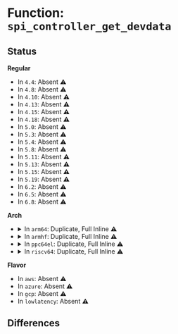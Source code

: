 # Function: <code>spi_controller_get_devdata</code>

## Status
<b>Regular</b>
<ul>
<li>
In <code>4.4</code>: Absent ⚠️
</li>
<li>
In <code>4.8</code>: Absent ⚠️
</li>
<li>
In <code>4.10</code>: Absent ⚠️
</li>
<li>
In <code>4.13</code>: Absent ⚠️
</li>
<li>
In <code>4.15</code>: Absent ⚠️
</li>
<li>
In <code>4.18</code>: Absent ⚠️
</li>
<li>
In <code>5.0</code>: Absent ⚠️
</li>
<li>
In <code>5.3</code>: Absent ⚠️
</li>
<li>
In <code>5.4</code>: Absent ⚠️
</li>
<li>
In <code>5.8</code>: Absent ⚠️
</li>
<li>
In <code>5.11</code>: Absent ⚠️
</li>
<li>
In <code>5.13</code>: Absent ⚠️
</li>
<li>
In <code>5.15</code>: Absent ⚠️
</li>
<li>
In <code>5.19</code>: Absent ⚠️
</li>
<li>
In <code>6.2</code>: Absent ⚠️
</li>
<li>
In <code>6.5</code>: Absent ⚠️
</li>
<li>
In <code>6.8</code>: Absent ⚠️
</li>
</ul>
<b>Arch</b>
<ul>
<li>
<details>
<summary>In <code>arm64</code>: Duplicate, Full Inline ⚠️</summary>

**Collision:** Static Duplication

**Inline:** Full

**Transformation:** False

**Instances:**

```
In drivers/spi/spi-fsl-lib.c (ffff8000109cb6b4)
Location: include/linux/spi/spi.h:612
Inline: True
Inline callers:
  - drivers/spi/spi-fsl-lib.c:mpc8xxx_spi_probe
```
```
In drivers/spi/spi-fsl-spi.c (ffff8000109cbc28)
Location: include/linux/spi/spi.h:612
Inline: True
Inline callers:
  - drivers/spi/spi-fsl-spi.c:of_fsl_spi_probe
  - drivers/spi/spi-fsl-spi.c:of_fsl_spi_probe
  - drivers/spi/spi-fsl-spi.c:fsl_spi_grlib_cs_control
  - drivers/spi/spi-fsl-spi.c:fsl_spi_setup
  - drivers/spi/spi-fsl-spi.c:fsl_spi_do_one_msg
  - drivers/spi/spi-fsl-spi.c:fsl_spi_do_one_msg
  - drivers/spi/spi-fsl-spi.c:fsl_spi_setup_transfer
  - drivers/spi/spi-fsl-spi.c:fsl_spi_chipselect
```
```
In drivers/spi/spi-omap2-mcspi.c (ffff8000109cca44)
Location: include/linux/spi/spi.h:612
Inline: True
Inline callers:
  - drivers/spi/spi-omap2-mcspi.c:omap2_mcspi_resume
  - drivers/spi/spi-omap2-mcspi.c:omap2_mcspi_suspend
  - drivers/spi/spi-omap2-mcspi.c:omap2_mcspi_remove
  - drivers/spi/spi-omap2-mcspi.c:omap2_mcspi_probe
  - drivers/spi/spi-omap2-mcspi.c:omap2_mcspi_probe
  - drivers/spi/spi-omap2-mcspi.c:omap2_mcspi_probe
  - drivers/spi/spi-omap2-mcspi.c:omap_mcspi_runtime_resume
  - drivers/spi/spi-omap2-mcspi.c:omap2_mcspi_can_dma
  - drivers/spi/spi-omap2-mcspi.c:omap2_mcspi_prepare_message
  - drivers/spi/spi-omap2-mcspi.c:omap2_mcspi_transfer_one
  - drivers/spi/spi-omap2-mcspi.c:omap2_mcspi_transfer_one
  - drivers/spi/spi-omap2-mcspi.c:omap2_mcspi_transfer_one
  - drivers/spi/spi-omap2-mcspi.c:omap2_mcspi_slave_abort
  - drivers/spi/spi-omap2-mcspi.c:omap2_mcspi_irq_handler
  - drivers/spi/spi-omap2-mcspi.c:omap2_mcspi_setup
  - drivers/spi/spi-omap2-mcspi.c:omap2_mcspi_release_dma
  - drivers/spi/spi-omap2-mcspi.c:omap2_mcspi_setup_transfer
  - drivers/spi/spi-omap2-mcspi.c:omap2_mcspi_txrx_dma
  - drivers/spi/spi-omap2-mcspi.c:omap2_mcspi_txrx_dma
  - drivers/spi/spi-omap2-mcspi.c:omap2_mcspi_rx_dma
  - drivers/spi/spi-omap2-mcspi.c:omap2_mcspi_tx_callback
  - drivers/spi/spi-omap2-mcspi.c:omap2_mcspi_rx_callback
  - drivers/spi/spi-omap2-mcspi.c:omap2_mcspi_set_fifo
  - drivers/spi/spi-omap2-mcspi.c:omap2_mcspi_set_cs
```
</details>
</li>
<li>
<details>
<summary>In <code>armhf</code>: Duplicate, Full Inline ⚠️</summary>

**Collision:** Static Duplication

**Inline:** Full

**Transformation:** False

**Instances:**

```
In drivers/spi/spi-fsl-lib.c (c0ab4960)
Location: include/linux/spi/spi.h:612
Inline: True
Inline callers:
  - drivers/spi/spi-fsl-lib.c:mpc8xxx_spi_probe
```
```
In drivers/spi/spi-fsl-spi.c (c0ab5380)
Location: include/linux/spi/spi.h:612
Inline: True
Inline callers:
  - drivers/spi/spi-fsl-spi.c:of_fsl_spi_probe
  - drivers/spi/spi-fsl-spi.c:of_fsl_spi_probe
  - drivers/spi/spi-fsl-spi.c:fsl_spi_grlib_cs_control
  - drivers/spi/spi-fsl-spi.c:fsl_spi_setup
  - drivers/spi/spi-fsl-spi.c:fsl_spi_do_one_msg
  - drivers/spi/spi-fsl-spi.c:fsl_spi_do_one_msg
  - drivers/spi/spi-fsl-spi.c:fsl_spi_setup_transfer
  - drivers/spi/spi-fsl-spi.c:fsl_spi_chipselect
  - drivers/spi/spi-fsl-spi.c:fsl_spi_change_mode
```
```
In drivers/spi/spi-omap2-mcspi.c (c0ab5c64)
Location: include/linux/spi/spi.h:612
Inline: True
Inline callers:
  - drivers/spi/spi-omap2-mcspi.c:omap2_mcspi_resume
  - drivers/spi/spi-omap2-mcspi.c:omap2_mcspi_suspend
  - drivers/spi/spi-omap2-mcspi.c:omap2_mcspi_remove
  - drivers/spi/spi-omap2-mcspi.c:omap2_mcspi_probe
  - drivers/spi/spi-omap2-mcspi.c:omap2_mcspi_probe
  - drivers/spi/spi-omap2-mcspi.c:omap2_mcspi_probe
  - drivers/spi/spi-omap2-mcspi.c:omap_mcspi_runtime_resume
  - drivers/spi/spi-omap2-mcspi.c:omap2_mcspi_can_dma
  - drivers/spi/spi-omap2-mcspi.c:omap2_mcspi_prepare_message
  - drivers/spi/spi-omap2-mcspi.c:omap2_mcspi_transfer_one
  - drivers/spi/spi-omap2-mcspi.c:omap2_mcspi_transfer_one
  - drivers/spi/spi-omap2-mcspi.c:omap2_mcspi_transfer_one
  - drivers/spi/spi-omap2-mcspi.c:omap2_mcspi_transfer_one
  - drivers/spi/spi-omap2-mcspi.c:omap2_mcspi_transfer_one
  - drivers/spi/spi-omap2-mcspi.c:omap2_mcspi_transfer_one
  - drivers/spi/spi-omap2-mcspi.c:omap2_mcspi_slave_abort
  - drivers/spi/spi-omap2-mcspi.c:omap2_mcspi_irq_handler
  - drivers/spi/spi-omap2-mcspi.c:omap2_mcspi_setup
  - drivers/spi/spi-omap2-mcspi.c:omap2_mcspi_release_dma
  - drivers/spi/spi-omap2-mcspi.c:omap2_mcspi_setup_transfer
  - drivers/spi/spi-omap2-mcspi.c:omap2_mcspi_txrx_dma
  - drivers/spi/spi-omap2-mcspi.c:omap2_mcspi_txrx_dma
  - drivers/spi/spi-omap2-mcspi.c:omap2_mcspi_rx_dma
  - drivers/spi/spi-omap2-mcspi.c:omap2_mcspi_tx_callback
  - drivers/spi/spi-omap2-mcspi.c:omap2_mcspi_rx_callback
  - drivers/spi/spi-omap2-mcspi.c:omap2_mcspi_set_cs
```
</details>
</li>
<li>
<details>
<summary>In <code>ppc64el</code>: Duplicate, Full Inline ⚠️</summary>

**Collision:** Static Duplication

**Inline:** Full

**Transformation:** False

**Instances:**

```
In drivers/spi/spi-fsl-lib.c (c000000000a8d49c)
Location: include/linux/spi/spi.h:612
Inline: True
Inline callers:
  - drivers/spi/spi-fsl-lib.c:mpc8xxx_spi_probe
```
```
In drivers/spi/spi-fsl-spi.c (c000000000a8e288)
Location: include/linux/spi/spi.h:612
Inline: True
Inline callers:
  - drivers/spi/spi-fsl-spi.c:of_fsl_spi_probe
  - drivers/spi/spi-fsl-spi.c:of_fsl_spi_probe
  - drivers/spi/spi-fsl-spi.c:fsl_spi_grlib_cs_control
  - drivers/spi/spi-fsl-spi.c:fsl_spi_setup
  - drivers/spi/spi-fsl-spi.c:fsl_spi_do_one_msg
  - drivers/spi/spi-fsl-spi.c:fsl_spi_do_one_msg
  - drivers/spi/spi-fsl-spi.c:fsl_spi_setup_transfer
  - drivers/spi/spi-fsl-spi.c:fsl_spi_chipselect
  - drivers/spi/spi-fsl-spi.c:fsl_spi_change_mode
```
</details>
</li>
<li>
<details>
<summary>In <code>riscv64</code>: Duplicate, Full Inline ⚠️</summary>

**Collision:** Static Duplication

**Inline:** Full

**Transformation:** False

**Instances:**

```
In drivers/spi/spi-fsl-lib.c (ffffffe00061ada4)
Location: include/linux/spi/spi.h:612
Inline: True
Inline callers:
  - drivers/spi/spi-fsl-lib.c:mpc8xxx_spi_probe
```
```
In drivers/spi/spi-fsl-spi.c (ffffffe00061bdbc)
Location: include/linux/spi/spi.h:612
Inline: True
Inline callers:
  - drivers/spi/spi-fsl-spi.c:of_fsl_spi_probe
  - drivers/spi/spi-fsl-spi.c:of_fsl_spi_probe
  - drivers/spi/spi-fsl-spi.c:fsl_spi_grlib_cs_control
  - drivers/spi/spi-fsl-spi.c:fsl_spi_setup
  - drivers/spi/spi-fsl-spi.c:fsl_spi_do_one_msg
  - drivers/spi/spi-fsl-spi.c:fsl_spi_do_one_msg
  - drivers/spi/spi-fsl-spi.c:fsl_spi_setup_transfer
  - drivers/spi/spi-fsl-spi.c:fsl_spi_chipselect
  - drivers/spi/spi-fsl-spi.c:fsl_spi_change_mode
```
```
In drivers/spi/spi-sifive.c (ffffffe00061c230)
Location: include/linux/spi/spi.h:612
Inline: True
Inline callers:
  - drivers/spi/spi-sifive.c:sifive_spi_remove
  - drivers/spi/spi-sifive.c:sifive_spi_probe
  - drivers/spi/spi-sifive.c:sifive_spi_transfer_one
  - drivers/spi/spi-sifive.c:sifive_spi_set_cs
  - drivers/spi/spi-sifive.c:sifive_spi_prepare_message
```
</details>
</li>
</ul>
<b>Flavor</b>
<ul>
<li>
In <code>aws</code>: Absent ⚠️
</li>
<li>
In <code>azure</code>: Absent ⚠️
</li>
<li>
In <code>gcp</code>: Absent ⚠️
</li>
<li>
In <code>lowlatency</code>: Absent ⚠️
</li>
</ul>

## Differences
